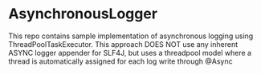 # AsynchronousLogger
This repo contains sample implementation of asynchronous logging using ThreadPoolTaskExecutor. This approach DOES NOT use any inherent ASYNC logger appender for
SLF4J, but uses a threadpool model where a thread is automatically assigned for each log write through @Async
